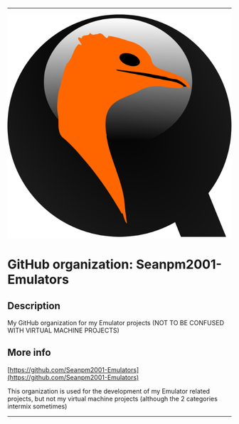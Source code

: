    
***

![QEMU_Logo_635x635.png failed to load. The file may be missing or corrupt. Check the file path for errors first.](/AdditionalInfo/1/Seanpm2001-Emulators/QEMU_Logo_635x635.png)

# GitHub organization: Seanpm2001-Emulators

## Description

My GitHub organization for my Emulator projects (NOT TO BE CONFUSED WITH VIRTUAL MACHINE PROJECTS)

## More info

[https://github.com/Seanpm2001-Emulators](https://github.com/Seanpm2001-Emulators)

This organization is used for the development of my Emulator related projects, but not my virtual machine projects (although the 2 categories intermix sometimes)

***
